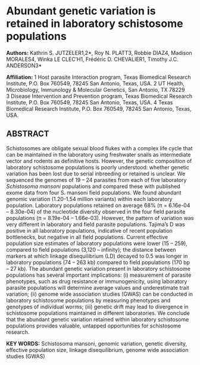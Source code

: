 # Abundant genetic variation is retained in laboratory schistosome populations

__Authors:__ Kathrin S. JUTZELER1,2*, Roy N. PLATT3, Robbie DIAZ4, Madison MORALES4, Winka LE CLEC’H1, Frédéric D. CHEVALIER1, Timothy J.C. ANDERSON3*

__Affiliation:__
1 Host parasite Interaction program, Texas Biomedical Research Institute, P.O. Box 760549, 78245 San Antonio, Texas, USA.
2 UT Health, Microbiology, Immunology & Molecular Genetics, San Antonio, TX 78229   
3 Disease Intervention and Prevention program, Texas Biomedical Research Institute, P.O. Box 760549, 78245 San Antonio, Texas, USA.
4 Texas Biomedical Research Institute, P.O. Box 760549, 78245 San Antonio, Texas, USA.


## ABSTRACT
Schistosomes are obligate sexual blood flukes with a complex life cycle that can be maintained in the laboratory using freshwater snails as intermediate vector and rodents as definitive hosts. However, the genetic composition of laboratory schistosome populations is poorly understood: whether genetic variation has been lost due to serial inbreeding or retained is unclear. We sequenced the genomes of 19 – 24 parasites from each of five laboratory _Schistosoma mansoni_ populations and compared these with published exome data from four S. mansoni field populations. We found abundant genomic variation (1.20-1.54 million variants) within each laboratory population. Laboratory populations retained on average 68% (π = 6.16e-04 – 8.30e-04) of the nucleotide diversity observed in the four field parasite populations (π = 8.19e-04 – 1.66e-03). However, the pattern of variation was very different in laboratory and field parasite populations. Tajima’s D was positive in all laboratory populations, indicative of recent population bottlenecks, but negative in all field populations. Current effective population size estimates of laboratory populations were lower (15 – 259), compared to field populations (3,120 – infinity); the distance between markers at which linkage disequilibrium (LD) decayed to 0.5 was longer in laboratory populations (74 – 263 kb) compared to field populations (170 bp – 27 kb). The abundant genetic variation present in laboratory schistosome populations has several important implications: (i) measurement of parasite phenotypes, such as drug resistance or immunogenicity, using laboratory parasite populations will determine average values and underestimate trait variation; (ii) genome wide association studies (GWAS) can be conducted in laboratory schistosome populations by measuring phenotypes and genotypes of individual worms; (iii) genetic drift may lead to divergence in schistosome populations maintained in different laboratories. We conclude that the abundant genetic variation retained within laboratory schistosome populations provides valuable, untapped opportunities for schistosome research.

__KEY WORDS:__ Schistosoma mansoni, genomic variation, genetic diversity, effective population size, linkage disequilibrium, genome wide association studies (GWAS)
